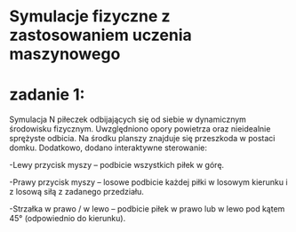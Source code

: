 # Symulacje fizyczne z zastosowaniem uczenia maszynowego #
# zadanie 1: #
Symulacja N piłeczek odbijających się od siebie w dynamicznym środowisku fizycznym. Uwzględniono opory powietrza oraz nieidealnie sprężyste odbicia. Na środku planszy znajduje się przeszkoda w postaci domku. Dodatkowo, dodano interaktywne sterowanie:

-Lewy przycisk myszy – podbicie wszystkich piłek w górę.

-Prawy przycisk myszy – losowe podbicie każdej piłki w losowym kierunku i z losową siłą z zadanego przedziału.

-Strzałka w prawo / w lewo – podbicie piłek w prawo lub w lewo pod kątem 45° (odpowiednio do kierunku).
